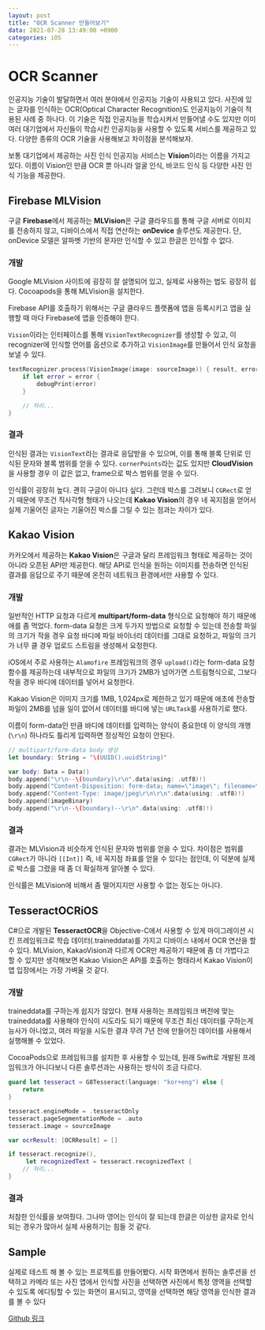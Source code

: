 ```yaml
---
layout: post
title: "OCR Scanner 만들어보기"
data: 2021-07-28 13:49:00 +0900
categories: iOS
---
```


# OCR Scanner

인공지능 기술이 발달하면서 여러 분야에서 인공지능 기술이 사용되고 있다. 사진에 있는 글자를 인식하는 OCR(Optical Character Recognition)도 인공지능이 기술이 적용된 사례 중 하나다. 이 기술은 직접 인공지능을 학습시켜서 만들어낼 수도 있지만 이미 여러 대기업에서 자신들이 학습시킨 인공지능을 사용할 수 있도록 서비스를 제공하고 있다. 다양한 종류의 OCR 기술을 사용해보고 차이점을 분석해보자.

보통 대기업에서 제공하는 사진 인식 인공지능 서비스는 **Vision**이라는 이름을 가지고 있다. 이름이 Vision인 만큼 OCR 뿐 아니라 얼굴 인식, 바코드 인식 등 다양한 사진 인식 기능을 제공한다. 

## Firebase MLVision

구글 **Firebase**에서 제공하는 **MLVision**은 구글 클라우드를 통해 구글 서버로 이미지를 전송하지 않고, 디바이스에서 직접 연산하는 **onDevice** 솔루션도 제공한다. 단, onDevice 모델은 알파벳 기반의 문자만 인식할 수 있고 한글은 인식할 수 없다.

### 개발

Google MLVision 사이트에 굉장히 잘 설명되어 있고, 실제로 사용하는 법도 굉장히 쉽다. Cocoapods을 통해 MLVision을 설치한다.

Firebase API를 호출하기 위해서는 구글 클라우드 플랫폼에 앱을 등록시키고 앱을 실행할 때 마다 Firebase에 앱을 인증해야 한다.

`Vision`이라는 인터페이스를 통해 `VisionTextRecognizer`를 생성할 수 있고, 이 recognizer에 인식할 언어를 옵션으로 추가하고 `VisionImage`를 만들어서 인식 요청을 보낼 수 있다.

```swift
textRecognizer.process(VisionImage(image: sourceImage)) { result, error in
	if let error = error {
		debugPrint(error)
	}

	// 처리...
}
```

### 결과

인식된 결과는 `VisionText`라는 결과로 응답받을 수 있으며, 이를 통해 블록 단위로 인식된 문자와 블록 범위를 얻을 수 있다. `cornerPoints`라는 값도 있지만 **CloudVision**을 사용할 경우 이 값은 없고, frame으로 박스 범위를 얻을 수 있다.

인식률이 굉장히 높다. 괜히 구글이 아니다 싶다. 그런데 박스를 그려보니 `CGRect`로 얻기 때문에 무조건 직사각형 형태가 나오는데 **Kakao Vision**의 경우 네 꼭지점을 얻어서 실제 기울어진 글자는 기울어진 박스를 그릴 수 있는 점과는 차이가 있다.

## Kakao Vision

카카오에서 제공하는 **Kakao Vision**은 구글과 달리 프레임워크 형태로 제공하는 것이 아니라 오픈된 API만 제공한다. 해당 API로 인식을 원하는 이미지를 전송하면 인식된 결과를 응답으로 주기 때문에 온전히 네트워크 환경에서만 사용할 수 있다.

### 개발

일반적인 HTTP 요청과 다르게 **multipart/form-data** 형식으로 요청해야 하기 때문에 애를 좀 먹었다. form-data 요청은 크게 두가지 방법으로 요청할 수 있는데 전송할 파일의 크기가 작을 경우 요청 바디에 파일 바이너리 데이터를 그대로 요청하고, 파일의 크기가 너무 클 경우 업로드 스트림을 생성해서 요청한다. 

iOS에서 주로 사용하는 `Alamofire` 프레임워크의 경우 `upload()`라는 form-data 요청 함수를 제공하는데 내부적으로 파일의 크기가 2MB가 넘어가면 스트림형식으로, 그보다 작을 경우 바디에 데이터를 넣어서 요청한다.

Kakao Vision은 이미지 크기를 1MB, 1,024px로 제한하고 있기 때문에 애초에 전송할 파일이 2MB를 넘을 일이 없어서 데이터를 바디에 넣는 `URLTask`를 사용하기로 했다.

이름이 form-data인 만큼 바디에 데이터를 입력하는 양식이 중요한데 이 양식의 개행(`\r\n`) 하나라도 틀리게 입력하면 정상적인 요청이 안된다. 

```swift
// multipart/form-data body 생성
let boundary: String = "\(UUID().uuidString)"

var body: Data = Data()
body.append("\r\n--\(boundary)\r\n".data(using: .utf8)!)
body.append("Content-Disposition: form-data; name=\"image\"; filename=\"sample.jpeg\"\r\n".data(using: .utf8)!)
body.append("Content-Type: image/jpeg\r\n\r\n".data(using: .utf8)!)
body.append(imageBinary)
body.append("\r\n--\(boundary)--\r\n".data(using: .utf8)!)
```

### 결과

결과는 MLVision과 비슷하게 인식된 문자와 범위를 얻을 수 있다. 차이점은 범위를 `CGRect`가 아니라 `[[Int]]` 즉, 네 꼭지점 좌표를 얻을 수 있다는 점인데, 이 덕분에 실제로 박스를 그렸을 때 좀 더 확실하게 알아볼 수 있다.

인식률은 MLVision에 비해서 좀 떨어지지만 사용할 수 없는 정도는 아니다.

## TesseractOCRiOS

C#으로 개발된 **TesseractOCR**을 Objective-C에서 사용할 수 있게 마이그레이션 시킨 프레임워크로 학습 데이터(.traineddata)를 가지고 디바이스 내에서 OCR 연산을 할 수 있다. MLVision, KakaoVision과 다르게 OCR만 제공하기 때문에 좀 더 가볍다고 할 수 있지만 생각해보면 Kakao Vision은 API를 호출하는 형태라서 Kakao Vision이 앱 입장에서는 가장 가벼울 것 같다.

### 개발

traineddata를 구하는게 쉽지가 않았다. 현재 사용하는 프레임워크 버전에 맞는 traineddata를 사용해야 인식이 시도라도 되기 때문에 무조건 최신 데이터를 구하는게 능사가 아니었고, 여러 파일을 시도한 결과 무려 7년 전에 만들어진 데이터를 사용해서 실행해볼 수 있었다.

CocoaPods으로 프레임워크를 설치한 후 사용할 수 있는데, 원래 Swift로 개발된 프레임워크가 아니다보니 다른 솔루션과는 사용하는 방식이 조금 다르다.

```swift
guard let tesseract = G8Tesseract(language: "kor+eng") else {
	return
}

tesseract.engineMode = .tesseractOnly
tesseract.pageSegmentationMode = .auto
tesseract.image = sourceImage

var ocrResult: [OCRResult] = []

if tesseract.recognize(),
	 let recognizedText = tesseract.recognizedText {
	// 처리...
}
```

### 결과

처참한 인식률을 보여줬다. 그나마 영어는 인식이 잘 되는데 한글은 이상한 글자로 인식되는 경우가 많아서 실제 사용하기는 힘들 것 같다.

## Sample

실제로 테스트 해 볼 수 있는 프로젝트를 만들어봤다. 시작 화면에서 원하는 솔루션을 선택하고 카메라 또는 사진 앱에서 인식할 사진을 선택하면 사진에서 특정 영역을 선택할 수 있도록 에디팅할 수 있는 화면이 표시되고, 영역을 선택하면 해당 영역을 인식한 결과를 볼 수 있다

[Github 링크](https://github.com/eastroot1590/OCRScanner/tree/v1.0)
